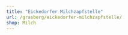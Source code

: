 ```yaml
---
title: "Eickedorfer Milchzapfstelle"
url: /grasberg/eickedorfer-milchzapfstelle/
shop: Milch
---
```

